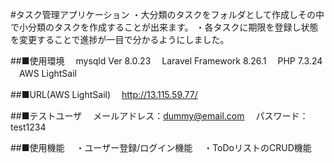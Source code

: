 #タスク管理アプリケーション
 ・大分類のタスクをフォルダとして作成しその中で小分類のタスクを作成することが出来ます。
 ・各タスクに期限を登録し状態を変更することで進捗が一目で分かるようにしました。


##■使用環境
　mysqld  Ver 8.0.23
　Laravel Framework 8.26.1
　PHP 7.3.24
　AWS LightSail

##■URL(AWS LightSail)
　http://13.115.59.77/

##■テストユーザ
　メールアドレス：dummy@email.com
　パスワード：test1234

##■使用機能
　・ユーザー登録/ログイン機能
　・ToDoリストのCRUD機能
